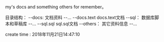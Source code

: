 my's docs and something others for remember。

目录结构：
--docs:				文档资料
	--...
	--docs.text		docs.text文档
--sql：				数据库脚本和草稿库
	--...
	--sql.sql		sql.sql文档
--others：			其它资料信息
	--...
	
create time : 2018年11月21日14:47:10
